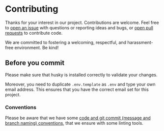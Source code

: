 # Contributing

Thanks for your interest in our project. Contributions are welcome. Feel free to [open an issue](https://github.com/db-ui/icons/issues/new) with questions or reporting ideas and bugs, or [open pull requests](https://github.com/db-ui/icons/compare) to contribute code.

We are committed to fostering a welcoming, respectful, and harassment-free environment. Be kind!

## Before you commit

Please make sure that husky is installed correctly to validate your changes.

Moreover, you need to duplicate `.env.template` as `.env` and type your own email address. This ensures that you have the correct email set for this project.

### Conventions

Please be aware that we have some [code and git commit (message and branch naming) conventions](https://github.com/db-ui/core/blob/main/docs/conventions.adoc), that we ensure with some linting tools.
